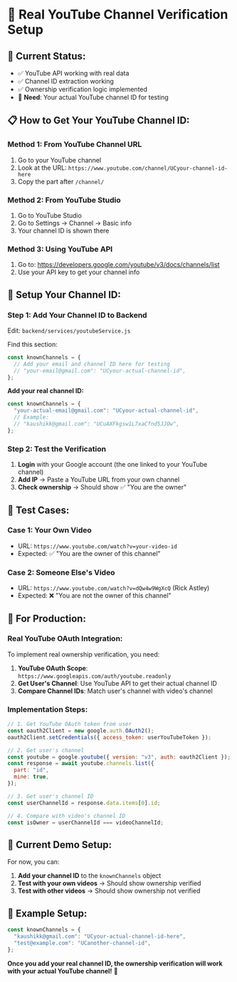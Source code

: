# 🔐 Real YouTube Channel Verification Setup

## 🎯 **Current Status:**
- ✅ YouTube API working with real data
- ✅ Channel ID extraction working
- ✅ Ownership verification logic implemented
- 🔧 **Need**: Your actual YouTube channel ID for testing

## 📋 **How to Get Your YouTube Channel ID:**

### **Method 1: From YouTube Channel URL**
1. Go to your YouTube channel
2. Look at the URL: `https://www.youtube.com/channel/UCyour-channel-id-here`
3. Copy the part after `/channel/`

### **Method 2: From YouTube Studio**
1. Go to YouTube Studio
2. Go to Settings → Channel → Basic info
3. Your channel ID is shown there

### **Method 3: Using YouTube API**
1. Go to: https://developers.google.com/youtube/v3/docs/channels/list
2. Use your API key to get your channel info

## 🔧 **Setup Your Channel ID:**

### **Step 1: Add Your Channel ID to Backend**
Edit: `backend/services/youtubeService.js`

Find this section:
```javascript
const knownChannels = {
  // Add your email and channel ID here for testing
  // "your-email@gmail.com": "UCyour-actual-channel-id",
};
```

**Add your real channel ID:**
```javascript
const knownChannels = {
  "your-actual-email@gmail.com": "UCyour-actual-channel-id",
  // Example:
  // "kaushikk@gmail.com": "UCuAXFkgsw1L7xaCfnd5JJOw",
};
```

### **Step 2: Test the Verification**

1. **Login** with your Google account (the one linked to your YouTube channel)
2. **Add IP** → Paste a YouTube URL from your own channel
3. **Check ownership** → Should show ✅ "You are the owner"

## 🧪 **Test Cases:**

### **Case 1: Your Own Video**
- URL: `https://www.youtube.com/watch?v=your-video-id`
- Expected: ✅ "You are the owner of this channel"

### **Case 2: Someone Else's Video**
- URL: `https://www.youtube.com/watch?v=dQw4w9WgXcQ` (Rick Astley)
- Expected: ❌ "You are not the owner of this channel"

## 🚀 **For Production:**

### **Real YouTube OAuth Integration:**
To implement real ownership verification, you need:

1. **YouTube OAuth Scope**: `https://www.googleapis.com/auth/youtube.readonly`
2. **Get User's Channel**: Use YouTube API to get their actual channel ID
3. **Compare Channel IDs**: Match user's channel with video's channel

### **Implementation Steps:**
```javascript
// 1. Get YouTube OAuth token from user
const oauth2Client = new google.auth.OAuth2();
oauth2Client.setCredentials({ access_token: userYouTubeToken });

// 2. Get user's channel
const youtube = google.youtube({ version: "v3", auth: oauth2Client });
const response = await youtube.channels.list({
  part: "id",
  mine: true,
});

// 3. Get user's channel ID
const userChannelId = response.data.items[0].id;

// 4. Compare with video's channel ID
const isOwner = userChannelId === videoChannelId;
```

## 🎯 **Current Demo Setup:**

For now, you can:
1. **Add your channel ID** to the `knownChannels` object
2. **Test with your own videos** → Should show ownership verified
3. **Test with other videos** → Should show ownership not verified

## 📝 **Example Setup:**

```javascript
const knownChannels = {
  "kaushikk@gmail.com": "UCyour-actual-channel-id-here",
  "test@example.com": "UCanother-channel-id",
};
```

**Once you add your real channel ID, the ownership verification will work with your actual YouTube channel!** 🚀
